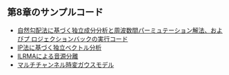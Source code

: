 
## 第8章のサンプルコード

* [自然勾配法に基づく独立成分分析と周波数間パーミュテーション解法、およびプ
ロジェクションバックの実行コード](section8/sample_code_c8_1.py)
* [IP法に基づく独立ベクトル分析](section8/sample_code_c8_2.py)
* [ILRMAによる音源分離](section8/sample_code_c8_3.py)
* [マルチチャンネル時変ガウスモデル](section8/sample_code_c8_4.py)
